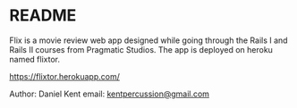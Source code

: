 # README

Flix is a movie review web app designed while going through the Rails I and Rails II courses from Pragmatic Studios.  The app is deployed on heroku named flixtor.

https://flixtor.herokuapp.com/

Author: Daniel Kent
email: kentpercussion@gmail.com


